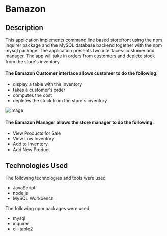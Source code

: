 # Bamazon

## Description

This application implements command line based storefront using the npm inquirer package and the MySQL database backend together with the npm mysql package. The application presents two interfaces: customer and manager. The app will take in orders from customers and deplete stock from the store's inventory.


#### The Bamazon Customer interface allows customer to do the following:

- display a table with the inventory
- takes a customer's order
- computes the cost
- depletes the stock from the store's inventory

![image](https://user-images.githubusercontent.com/34113550/38945142-b106dd1c-4303-11e8-9608-fec2b089d6e9.png)

#### The Bamazon Manager allows the store manager to do the following:

- View Products for Sale
- View Low Inventory
- Add to Inventory
- Add New Product



## Technologies Used

The following technologies and tools were used
- JavaScript
- node.js
- MySQL Workbench


The following npm packages were used
- mysql
- inquirer
- cli-table2
